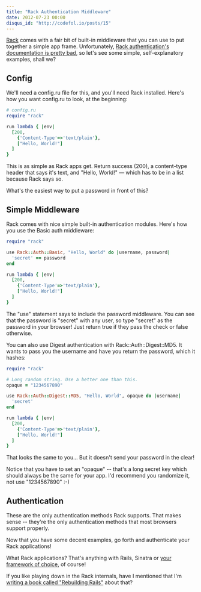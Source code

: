 ```yaml
---
title: "Rack Authentication Middleware"
date: 2012-07-23 00:00
disqus_id: "http://codefol.io/posts/15"
---
```

<a href="http://codefol.io/posts/What-is-Rack-A-Primer">Rack</a> comes with a fair bit of built-in middleware that you can use to put together a simple app frame. Unfortunately, <a href="https://www.rubydoc.info/gems/rack/Rack/Auth/Digest/MD5">Rack authentication's documentation is pretty bad</a>, so let's see some simple, self-explanatory examples, shall we?

## Config

We'll need a config.ru file for this, and you'll need Rack installed. Here's how you want config.ru to look, at the beginning:

```ruby
# config.ru
require "rack"

run lambda { |env|
  [200,
    {'Content-Type'=>'text/plain'},
    ["Hello, World!"]
  ]
}
```

This is as simple as Rack apps get. Return success (200), a content-type header that says it's text, and "Hello, World!" &mdash; which has to be in a list because Rack says so.

What's the easiest way to put a password in front of this?

## Simple Middleware

Rack comes with nice simple built-in authentication modules. Here's how you use the Basic auth middleware:

```ruby
require "rack"

use Rack::Auth::Basic, "Hello, World" do |username, password|
  'secret' == password
end

run lambda { |env|
  [200,
    {'Content-Type'=>'text/plain'},
    ["Hello, World!"]
  ]
}
```

The "use" statement says to include the password middleware. You can see that the password is "secret" with any user, so type "secret" as the password in your browser! Just return true if they pass the check or false otherwise.

You can also use Digest authentication with Rack::Auth::Digest::MD5. It wants to pass you the username and have you return the password, which it hashes:

```ruby
require "rack"

# Long random string. Use a better one than this.
opaque = "1234567890"

use Rack::Auth::Digest::MD5, "Hello, World", opaque do |username|
  'secret'
end

run lambda { |env|
  [200,
    {'Content-Type'=>'text/plain'},
    ["Hello, World!"]
  ]
}
```

That looks the same to you... But it doesn't send your password in the clear!

Notice that you have to set an "opaque" -- that's a long secret key which should always be the same for your app. I'd recommend you randomize it, not use "1234567890" :-)

## Authentication

These are the only authentication methods Rack supports. That makes sense -- they're the only authentication methods that most browsers support properly.

Now that you have some decent examples, go forth and authenticate your Rack applications!

What Rack applications? That's anything with Rails, Sinatra or <a href="http://rebuilding-rails.com">your framework of choice</a>, of course!

If you like playing down in the Rack internals, have I mentioned that I'm <a href="http://rebuilding-rails.com">writing a book called "Rebuilding Rails"</a> about that?

